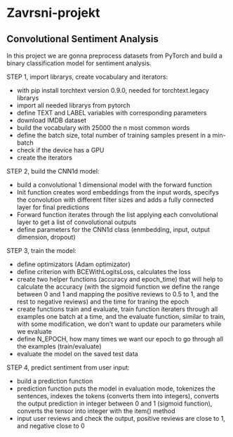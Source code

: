 # Zavrsni-projekt
## Convolutional Sentiment Analysis

In this project we are gonna preprocess datasets from PyTorch and build a binary classification model for sentiment analysis.

STEP 1, import librarys, create vocabulary and iterators:
 - with pip install torchtext version 0.9.0, needed for torchtext.legacy librarys
 - import all needed librarys from pytorch
 - define TEXT and LABEL variables with corresponding parameters
 - download IMDB dataset
 - build the vocabulary with 25000 the n most common words
 - define the batch size, total number of training samples present in a min-batch
 - check if the device has a GPU
 - create the iterators
 
STEP 2, build the CNN1d model:
 - build a convolutional 1 dimensional model with the forward function
 - Init function creates word embeddings from the input words, specifys the convolution with different filter sizes and adds a fully 
   connected layer for final predictions
 - Forward function iterates through the list applying each convolutional layer to get a list of convolutional outputs
 - define parameters for the CNN1d class (enmbedding, input, output dimension, dropout)

STEP 3, train the model:
 - define optimizators (Adam optimizator)
 - define criterion with BCEWithLogitsLoss, calculates the loss
 - create two helper functions (accuracy and epoch_time) that will help to calculate the accuracy (with the sigmoid function we define the range between 0 and 1 and      mapping the positive reviews to 0.5 to 1, and the rest to negative reviews) and the time for traning the epoch
 - create functions train and evaluate, train function iteraters through all examples one batch at a time, and the evaluate function, similar to train, with some          modification, we don't want to update our parameters while we evaluate
 - define N_EPOCH, how many times we want our epoch to go through all the examples (train/evaluate)
 - evaluate the model on the saved test data

STEP 4, predict sentiment from user input:
 - build a prediction function
 - prediction function puts the model in evaluation mode, tokenizes the sentences, indexes the tokens (converts them into integers), converts the output prediction in    integer between 0 and 1 (sigmoid function), converts the tensor into integer with the item() method
 - input user reviews and check the output, positive reviews are close to 1, and negative close to 0

